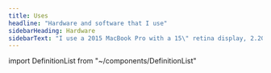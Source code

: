 ```yaml
---
title: Uses
headline: "Hardware and software that I use"
sidebarHeading: Hardware
sidebarText: "I use a 2015 MacBook Pro with a 15\" retina display, 2.2GHz i7 processor, and 16gb of RAM. It’s no $50K cheese grater but it gets the job done."
---
```


import DefinitionList from "~/components/DefinitionList"


<DefinitionList slug="development-software-list" />

<DefinitionList slug="design-software-list" />

<DefinitionList slug="essential-software-list" />

<DefinitionList slug="utility-software-list" />
